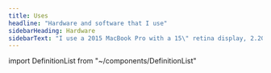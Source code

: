 ```yaml
---
title: Uses
headline: "Hardware and software that I use"
sidebarHeading: Hardware
sidebarText: "I use a 2015 MacBook Pro with a 15\" retina display, 2.2GHz i7 processor, and 16gb of RAM. It’s no $50K cheese grater but it gets the job done."
---
```


import DefinitionList from "~/components/DefinitionList"


<DefinitionList slug="development-software-list" />

<DefinitionList slug="design-software-list" />

<DefinitionList slug="essential-software-list" />

<DefinitionList slug="utility-software-list" />
